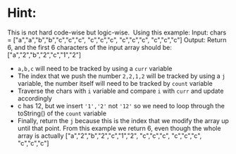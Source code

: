 # Hint:
This is not hard code-wise but logic-wise.
​
Using this example:
Input: chars = ["a","a","b","b","c","c","c", "c","c","c", "c","c","c", "c","c","c"]
Output: Return 6, and the first 6 characters of the input array should be: ["a","2","b","2","c","1","2"]
​
* `a,b,c` will need to be tracked by using a `curr` variable
* The index that we push the number `2,2,1,2` will be tracked by using a `j` variable, the number itself will need to be tracked by `count` variable
* Traverse the chars with `i` variable and compare `i` with `curr` and update accordingly
* c has 12, but we insert `'1','2'` not `'12'` so we need to loop through the toString() of the `count` variable
* Finally, return the `j` because this is the index that we modify the array up until that point. From this example we return 6, even though the whole array is actually ["a","2","b","2","c","1","2", "c","c","c", "c","c","c", "c","c","c"]
​